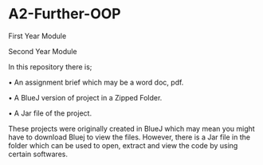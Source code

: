 # A2-Further-OOP
First Year Module

Second Year Module

In this repository there is;

• An assignment brief which may be a word doc, pdf.

• A BlueJ version of project in a Zipped Folder.

• A Jar file of the project.

These projects were originally created in BlueJ which may mean you might have to download Bluej to view the files. However, there is a Jar file in the folder which can be used to open, extract and view the code by using certain softwares.
